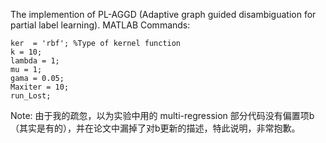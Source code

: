 The implemention of PL-AGGD (Adaptive graph guided disambiguation for partial label learning).
MATLAB Commands:
```
ker  = 'rbf'; %Type of kernel function
k = 10;
lambda = 1;
mu = 1;
gama = 0.05;
Maxiter = 10;
run_Lost;
```
Note: 由于我的疏忽，以为实验中用的 multi-regression 部分代码没有偏置项b（其实是有的），并在论文中漏掉了对b更新的描述，特此说明，非常抱歉。